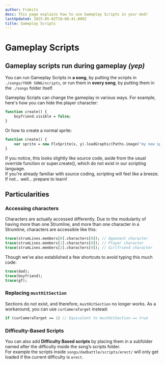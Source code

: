 ```yaml
---
author: Frakits
desc: This page explains how to use Gameplay Scripts in your mod!
lastUpdated: 2025-05-02T18:08:41.000Z
title: Gameplay Scripts
---
```

# Gameplay Scripts

## <h2 id="gameplay-scripts" sidebar="Gameplay Scripts">Gameplay scripts run during gameplay *(yep)*</h2>

You can run Gameplay Scripts in **a song**, by putting the scripts in ``./songs/YOUR SONG/scripts``, or run them in **every song**, by putting them in the ``./songs`` folder itself.

Gameplay Scripts can change the gameplay in various ways. For example, here's how you can hide the player character:
```haxe
function create() {
    boyfriend.visible = false;
}
````

Or how to create a normal sprite:

```haxe
function create() {
    var sprite = new FlxSprite(x, y).loadGraphic(Paths.image("my new sprite")); // Picks the PNG image from the ./images folder
}
```

If you notice, this looks slightly like source code, aside from the usual <syntax lang="haxe">override function</syntax> or <syntax lang="haxe">super.create()</syntax>, which do not exist in our scripting language.<br>
If you're already familiar with source coding, scripting will feel like a breeze. If not… well… prepare to learn!

## <h2 id="particularities">Particularities</h2>

### Accessing characters

Characters are actually accessed differently. Due to the modularity of having more than one Strumline, and more than one character in a Strumline, characters are accessible like this:

```haxe
trace(strumLines.members[0].characters[0]); // Opponent character
trace(strumLines.members[1].characters[0]); // Player character
trace(strumLines.members[2].characters[0]); // Girlfriend character
```

Though we’ve also established a few shortcuts to avoid typing this much code:

```haxe
trace(dad);
trace(boyfriend);
trace(gf);
```

### Replacing `mustHitSection`

Sections do not exist, and therefore, `mustHitSection` no longer works. As a workaround, you can use `curCameraTarget` instead:

```haxe
if (curCameraTarget == 1) // Equivalent to mustHitSection == true
```

### Difficulty-Based Scripts

You can also add **Difficulty Based scripts** by placing them in a subfolder named after the difficulty inside the song’s scripts folder.<br>
For example the scripts inside `songs/dadbattle/scripts/erect/` will only get loaded if the current difficulty is `erect`.

